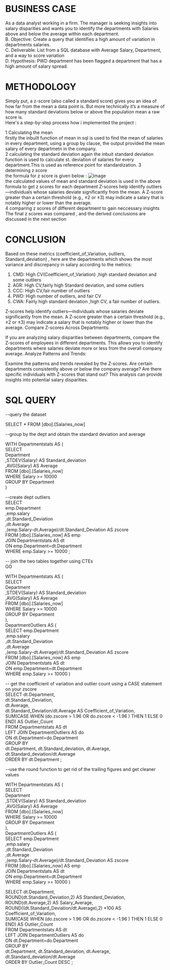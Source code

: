 # BUSINESS CASE 
  
As a data analyst working in a firm. The manager is seeking insights into salary disparities and wants you to identify the departments with Salaries above and below the average within each department.  
B. Objective: Create a query that identifies a high amount of variation in departments salaries.  
C. Deliverable: List from a SQL database with Average Salary, Department, and a way to score variation  
D. Hypothesis: PWD department has been flagged a department that has a high amount of salary spread.

# METHODOLOGY
Simply put, a z-score (also called a standard score) gives you an idea of how far from the mean a data point is. But more technically it’s a measure of how many standard deviations below or above the population mean a raw score is.  
Here's a step-by-step process how i implemented the project :

1 Calculating the mean  
firstly the inbuilt function of mean in sql is used to find the mean of salaries in every department, using a group by clause, the output provided the mean salary of every departmetn in the company.  
2 calculating the standard deviation
again the inbuit standard deviation function is used to calculate st. deviation of salaries for every department.This is used as reference point for standardization.
3 determining z score   
the formula for z score is given below :
![image](https://github.com/anuragsrivastav-dtu/SQL-project-Finding-Salary-disparities-within-departments/assets/140643875/fdeee732-7d25-4853-afb0-db038ab6ce05)  
 the calculated values of mean and standard deviation is used in the above formula to get z scores for each department
Z-scores help identify outliers—individuals whose salaries deviate significantly from the mean. A Z-score greater than a certain threshold (e.g., ±2 or ±3) may indicate a salary that is notably higher or lower than the average.  
4 comparing z scores of different department to gain neccessary insights
The final z scores was compared , and the derived conclusions are discussed in the next section  

# CONCLUSION
Based on these metrics (coefficient_of_Variation, outliers, Standard_deviation) , here are the departments which shows the most variance and discrepancy in salary according to the metrics:  
1.	CMD: High CV(Coefficient_of_Variation) ,high standard deviation and some outliers
2.	AGR: High CV,fairly high Standard deviation, and some outliers
3.	CCC:  High CV,fair number of outliers
4.	PWD: High number of outliers, and fair CV
5.	CWA: Fairly high standard deviation ,high CV, a fair number of outliers.




Z-scores help identify outliers—individuals whose salaries deviate significantly from the mean. A Z-score greater than a certain threshold (e.g., ±2 or ±3) may indicate a salary that is notably higher or lower than the average.
Compare Z-scores Across Departments:

If you are analyzing salary disparities between departments, compare the Z-scores of employees in different departments. This allows you to identify departments where salaries deviate more or less from the overall company average.
Analyze Patterns and Trends:

Examine the patterns and trends revealed by the Z-scores. Are certain departments consistently above or below the company average? Are there specific individuals with Z-scores that stand out? This analysis can provide insights into potential salary disparities.

# SQL QUERY
--query the dataset

SELECT * FROM [dbo].[Salaries_now]  

--group by the dept and obtain the standard deviation and average  

WITH Departmentstats AS (  
    SELECT   
    Department  
	,STDEV(Salary) AS Standard_deviation  
	,AVG(Salary) AS Average  
FROM [dbo].[Salaries_now]  
WHERE Salary >= 10000  
GROUP BY Department  
)  


--create dept outliers   
SELECT  
    emp.Department  
	,emp.salary  
	,dt.Standard_Deviation  
	,dt.Average  
	,(emp.Salary-dt.Average)/dt.Standard_Deviation AS zscore  
FROM [dbo].[Salaries_now] AS emp  
JOIN Departmentstats AS dt  
    ON emp.Department=dt.Department  
WHERE emp.Salary >= 10000 ;  

-- join the two tables together using CTEs  
GO  

WITH Departmentstats AS (  
    SELECT    
    Department  
	,STDEV(Salary) AS Standard_deviation  
	,AVG(Salary) AS Average  
FROM [dbo].[Salaries_now]  
WHERE Salary >= 10000  
GROUP BY Department  
),  
DepartmentOutliers AS  (  
    SELECT emp.Department  
	,emp.salary  
	,dt.Standard_Deviation  
	,dt.Average  
	,(emp.Salary-dt.Average)/dt.Standard_Deviation AS zscore  
FROM [dbo].[Salaries_now] AS emp  
JOIN Departmentstats AS dt  
    ON emp.Department=dt.Department  
    WHERE emp.Salary >= 10000 )  

-- get the coefficient of variation and outlier count using a CASE statement on your zscore   
SELECT dt.Department,  
       dt.Standard_Deviation,  
	   dt.Average,  
	   dt.Standard_Deviation/dt.Average AS Coefficient_of_Variation,  
	   SUM(CASE WHEN (do.zscore > 1.96 OR do.zscore < -1.96 ) THEN 1 ELSE 0 END) AS Outlier_Count  
FROM Departmentstats AS dt  
LEFT JOIN DepartmentOutliers AS do  
       ON dt.Department=do.Department  
GROUP BY  
dt.Department, dt.Standard_deviation, dt.Average,  
dt.Standard_deviation/dt.Average  
ORDER BY dt.Department ;  

--use the round function to get rid of the trailing figures and get cleaner values  


WITH Departmentstats AS (  
    SELECT   
    Department  
	,STDEV(Salary) AS Standard_deviation  
	,AVG(Salary) AS Average  
FROM [dbo].[Salaries_now]  
WHERE Salary >= 10000  
GROUP BY Department  
),   
DepartmentOutliers AS  (   
    SELECT emp.Department  
	,emp.salary   
	,dt.Standard_Deviation  
	,dt.Average  
	,(emp.Salary-dt.Average)/dt.Standard_Deviation AS zscore  
FROM [dbo].[Salaries_now] AS emp  
JOIN Departmentstats AS dt  
    ON emp.Department=dt.Department  
    WHERE emp.Salary >= 10000 )  

SELECT dt.Department,  
       ROUND(dt.Standard_Deviation,2) AS Standard_Deviation,  
	   ROUND(dt.Average,2) AS Salary_Average,  
	   ROUND((dt.Standard_Deviation/dt.Average),2) *100 AS Coefficient_of_Variation,  
	   SUM(CASE WHEN (do.zscore > 1.96 OR do.zscore < -1.96 ) THEN 1 ELSE 0 END) AS Outlier_Count  
FROM Departmentstats AS dt  
LEFT JOIN DepartmentOutliers AS do  
       ON dt.Department=do.Department  
GROUP BY  
dt.Department, dt.Standard_deviation, dt.Average,  
dt.Standard_deviation/dt.Average  
ORDER BY Outlier_Count DESC ;  


